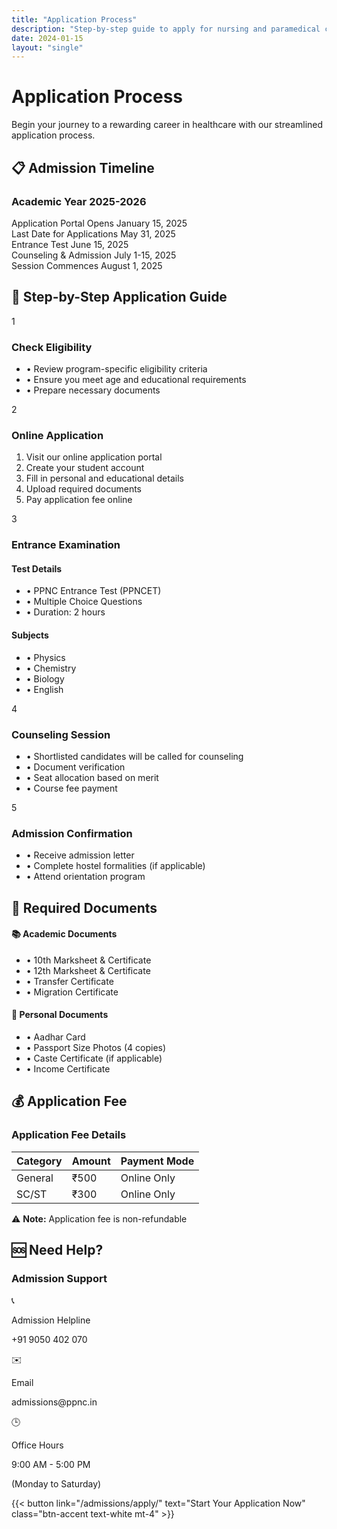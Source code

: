 ```yaml
---
title: "Application Process"
description: "Step-by-step guide to apply for nursing and paramedical courses at Pranav College"
date: 2024-01-15
layout: "single"
---
```


# Application Process

Begin your journey to a rewarding career in healthcare with our streamlined application process.

## 📋 Admission Timeline

<div class="card card-padded mb-12">
  <h3 class="text-2xl font-bold text-marian-blue mb-6">Academic Year 2025-2026</h3>
  
  <div class="space-y-4">
    <div class="flex items-center justify-between py-3 px-4 bg-base-50 rounded-lg border-l-4 border-primary">
      <span class="font-semibold text-gray-800">Application Portal Opens</span>
      <span class="chip bg-primary text-white">January 15, 2025</span>
    </div>
    <div class="flex items-center justify-between py-3 px-4 bg-base-50 rounded-lg border-l-4 border-secondary">
      <span class="font-semibold text-gray-800">Last Date for Applications</span>
      <span class="chip bg-secondary text-white">May 31, 2025</span>
    </div>
    <div class="flex items-center justify-between py-3 px-4 bg-base-50 rounded-lg border-l-4 border-accent">
      <span class="font-semibold text-gray-800">Entrance Test</span>
      <span class="chip bg-accent text-white">June 15, 2025</span>
    </div>
    <div class="flex items-center justify-between py-3 px-4 bg-base-50 rounded-lg border-l-4 border-info">
      <span class="font-semibold text-gray-800">Counseling & Admission</span>
      <span class="chip bg-info text-white">July 1-15, 2025</span>
    </div>
    <div class="flex items-center justify-between py-3 px-4 bg-base-50 rounded-lg border-l-4 border-success">
      <span class="font-semibold text-gray-800">Session Commences</span>
      <span class="chip bg-success text-white">August 1, 2025</span>
    </div>
  </div>
</div>

## 🎯 Step-by-Step Application Guide

<div class="space-y-8 mb-12">
  <!-- Step 1 -->
  <div class="flex flex-col md:flex-row gap-6">
    <div class="flex-shrink-0">
      <div class="w-16 h-16 bg-primary text-white rounded-full flex items-center justify-center text-2xl font-bold">
        1
      </div>
    </div>
    <div class="flex-1">
      <h3 class="text-xl font-bold text-gray-900 mb-4">Check Eligibility</h3>
      <div class="bg-base-100 rounded-lg p-6 border border-gray-200">
        <ul class="space-y-3 text-gray-700">
          <li class="flex items-start">
            <span class="text-primary mr-3 mt-1">•</span>
            Review program-specific eligibility criteria
          </li>
          <li class="flex items-start">
            <span class="text-primary mr-3 mt-1">•</span>
            Ensure you meet age and educational requirements
          </li>
          <li class="flex items-start">
            <span class="text-primary mr-3 mt-1">•</span>
            Prepare necessary documents
          </li>
        </ul>
      </div>
    </div>
  </div>

  <!-- Step 2 -->
  <div class="flex flex-col md:flex-row gap-6">
    <div class="flex-shrink-0">
      <div class="w-16 h-16 bg-secondary text-white rounded-full flex items-center justify-center text-2xl font-bold">
        2
      </div>
    </div>
    <div class="flex-1">
      <h3 class="text-xl font-bold text-gray-900 mb-4">Online Application</h3>
      <div class="bg-base-100 rounded-lg p-6 border border-gray-200">
        <ol class="space-y-3 text-gray-700 list-decimal list-inside">
          <li class="pl-2">Visit our online application portal</li>
          <li class="pl-2">Create your student account</li>
          <li class="pl-2">Fill in personal and educational details</li>
          <li class="pl-2">Upload required documents</li>
          <li class="pl-2">Pay application fee online</li>
        </ol>
      </div>
    </div>
  </div>

  <!-- Step 3 -->
  <div class="flex flex-col md:flex-row gap-6">
    <div class="flex-shrink-0">
      <div class="w-16 h-16 bg-accent text-white rounded-full flex items-center justify-center text-2xl font-bold">
        3
      </div>
    </div>
    <div class="flex-1">
      <h3 class="text-xl font-bold text-gray-900 mb-4">Entrance Examination</h3>
      <div class="bg-base-100 rounded-lg p-6 border border-gray-200">
        <div class="grid md:grid-cols-2 gap-6">
          <div>
            <h4 class="font-semibold text-gray-800 mb-3">Test Details</h4>
            <ul class="space-y-2 text-sm text-gray-700">
              <li class="flex items-center">
                <span class="text-primary mr-2">•</span>
                PPNC Entrance Test (PPNCET)
              </li>
              <li class="flex items-center">
                <span class="text-primary mr-2">•</span>
                Multiple Choice Questions
              </li>
              <li class="flex items-center">
                <span class="text-primary mr-2">•</span>
                Duration: 2 hours
              </li>
            </ul>
          </div>
          <div>
            <h4 class="font-semibold text-gray-800 mb-3">Subjects</h4>
            <ul class="space-y-2 text-sm text-gray-700">
              <li class="flex items-center">
                <span class="text-primary mr-2">•</span>
                Physics
              </li>
              <li class="flex items-center">
                <span class="text-primary mr-2">•</span>
                Chemistry
              </li>
              <li class="flex items-center">
                <span class="text-primary mr-2">•</span>
                Biology
              </li>
              <li class="flex items-center">
                <span class="text-primary mr-2">•</span>
                English
              </li>
            </ul>
          </div>
        </div>
      </div>
    </div>
  </div>

  <!-- Step 4 -->
  <div class="flex flex-col md:flex-row gap-6">
    <div class="flex-shrink-0">
      <div class="w-16 h-16 bg-info text-white rounded-full flex items-center justify-center text-2xl font-bold">
        4
      </div>
    </div>
    <div class="flex-1">
      <h3 class="text-xl font-bold text-gray-900 mb-4">Counseling Session</h3>
      <div class="bg-base-100 rounded-lg p-6 border border-gray-200">
        <ul class="space-y-3 text-gray-700">
          <li class="flex items-start">
            <span class="text-primary mr-3 mt-1">•</span>
            Shortlisted candidates will be called for counseling
          </li>
          <li class="flex items-start">
            <span class="text-primary mr-3 mt-1">•</span>
            Document verification
          </li>
          <li class="flex items-start">
            <span class="text-primary mr-3 mt-1">•</span>
            Seat allocation based on merit
          </li>
          <li class="flex items-start">
            <span class="text-primary mr-3 mt-1">•</span>
            Course fee payment
          </li>
        </ul>
      </div>
    </div>
  </div>

  <!-- Step 5 -->
  <div class="flex flex-col md:flex-row gap-6">
    <div class="flex-shrink-0">
      <div class="w-16 h-16 bg-success text-white rounded-full flex items-center justify-center text-2xl font-bold">
        5
      </div>
    </div>
    <div class="flex-1">
      <h3 class="text-xl font-bold text-gray-900 mb-4">Admission Confirmation</h3>
      <div class="bg-base-100 rounded-lg p-6 border border-gray-200">
        <ul class="space-y-3 text-gray-700">
          <li class="flex items-start">
            <span class="text-primary mr-3 mt-1">•</span>
            Receive admission letter
          </li>
          <li class="flex items-start">
            <span class="text-primary mr-3 mt-1">•</span>
            Complete hostel formalities (if applicable)
          </li>
          <li class="flex items-start">
            <span class="text-primary mr-3 mt-1">•</span>
            Attend orientation program
          </li>
        </ul>
      </div>
    </div>
  </div>
</div>

## 📄 Required Documents

<div class="grid md:grid-cols-2 gap-8 mb-12">
  <div class="card card-padded">
    <h4 class="text-xl font-bold text-marian-blue mb-6 flex items-center">
      <span class="mr-3">📚</span>
      Academic Documents
    </h4>
    <ul class="space-y-4">
      <li class="flex items-center p-3 bg-base-200 rounded-lg">
        <span class="text-primary mr-3 text-lg">•</span>
        <span class="font-medium">10th Marksheet & Certificate</span>
      </li>
      <li class="flex items-center p-3 bg-base-200 rounded-lg">
        <span class="text-primary mr-3 text-lg">•</span>
        <span class="font-medium">12th Marksheet & Certificate</span>
      </li>
      <li class="flex items-center p-3 bg-base-200 rounded-lg">
        <span class="text-primary mr-3 text-lg">•</span>
        <span class="font-medium">Transfer Certificate</span>
      </li>
      <li class="flex items-center p-3 bg-base-200 rounded-lg">
        <span class="text-primary mr-3 text-lg">•</span>
        <span class="font-medium">Migration Certificate</span>
      </li>
    </ul>
  </div>

  <div class="card card-padded">
    <h4 class="text-xl font-bold text-marian-blue mb-6 flex items-center">
      <span class="mr-3">👤</span>
      Personal Documents
    </h4>
    <ul class="space-y-4">
      <li class="flex items-center p-3 bg-base-200 rounded-lg">
        <span class="text-primary mr-3 text-lg">•</span>
        <span class="font-medium">Aadhar Card</span>
      </li>
      <li class="flex items-center p-3 bg-base-200 rounded-lg">
        <span class="text-primary mr-3 text-lg">•</span>
        <span class="font-medium">Passport Size Photos (4 copies)</span>
      </li>
      <li class="flex items-center p-3 bg-base-200 rounded-lg">
        <span class="text-primary mr-3 text-lg">•</span>
        <span class="font-medium">Caste Certificate (if applicable)</span>
      </li>
      <li class="flex items-center p-3 bg-base-200 rounded-lg">
        <span class="text-primary mr-3 text-lg">•</span>
        <span class="font-medium">Income Certificate</span>
      </li>
    </ul>
  </div>
</div>

## 💰 Application Fee

<div class="card card-padded mb-12">
  <h3 class="text-2xl font-bold text-marian-blue mb-6">Application Fee Details</h3>
  
  <div class="overflow-x-auto">
    <table class="table table-zebra w-full">
      <thead>
        <tr class="bg-primary text-white">
          <th class="px-6 py-4 text-left">Category</th>
          <th class="px-6 py-4 text-left">Amount</th>
          <th class="px-6 py-4 text-left">Payment Mode</th>
        </tr>
      </thead>
      <tbody>
        <tr>
          <td class="px-6 py-4 font-semibold">General</td>
          <td class="px-6 py-4">₹500</td>
          <td class="px-6 py-4">Online Only</td>
        </tr>
        <tr>
          <td class="px-6 py-4 font-semibold">SC/ST</td>
          <td class="px-6 py-4">₹300</td>
          <td class="px-6 py-4">Online Only</td>
        </tr>
      </tbody>
    </table>
  </div>
  
  <div class="mt-6 p-4 bg-warning/20 border border-warning/30 rounded-lg">
    <p class="text-warning-content font-medium flex items-center">
      <span class="mr-2">⚠️</span>
      <strong>Note:</strong> Application fee is non-refundable
    </p>
  </div>
</div>

## 🆘 Need Help?

<div class="card card-padded bg-gradient-to-r from-primary to-secondary text-white">
  <h3 class="text-2xl font-bold mb-6">Admission Support</h3>
  
  <div class="grid md:grid-cols-3 gap-6 mb-6">
    <div class="text-center">
      <div class="text-3xl mb-3">📞</div>
      <p class="font-semibold">Admission Helpline</p>
      <p class="text-lg">+91 9050 402 070</p>
    </div>
    <div class="text-center">
      <div class="text-3xl mb-3">✉️</div>
      <p class="font-semibold">Email</p>
      <p class="text-lg">admissions@ppnc.in</p>
    </div>
    <div class="text-center">
      <div class="text-3xl mb-3">🕒</div>
      <p class="font-semibold">Office Hours</p>
      <p class="text-lg">9:00 AM - 5:00 PM</p>
      <p class="text-sm opacity-90">(Monday to Saturday)</p>
    </div>
  </div>
  
  <div class="text-center">
    {{< button link="/admissions/apply/" text="Start Your Application Now" class="btn-accent text-white mt-4" >}}
  </div>
</div>
